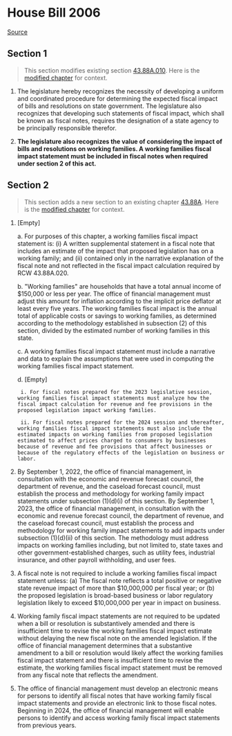 # House Bill 2006

[Source](http://lawfilesext.leg.wa.gov/biennium/2021-22/Pdf/Bills/House%20Bills/2006.pdf)
## Section 1
> This section modifies existing section [43.88A.010](/rcw/43_state_government—executive/43.088A_legislative_fiscal_notes.md). Here is the [modified chapter](rcw/43_state_government—executive/43.088A_legislative_fiscal_notes.md) for context.

1. The legislature hereby recognizes the necessity of developing a uniform and coordinated procedure for determining the expected fiscal impact of bills and resolutions on state government. The legislature also recognizes that developing such statements of fiscal impact, which shall be known as fiscal notes, requires the designation of a state agency to be principally responsible therefor.

2. **The legislature also recognizes the value of considering the impact of bills and resolutions on working families. A working families fiscal impact statement must be included in fiscal notes when required under section 2 of this act.**


## Section 2
> This section adds a new section to an existing chapter [43.88A](/rcw/43_state_government—executive/43.088A_legislative_fiscal_notes.md). Here is the [modified chapter](rcw/43_state_government—executive/43.088A_legislative_fiscal_notes.md) for context.

1. [Empty]

    a. For purposes of this chapter, a working families fiscal impact statement is: (i) A written supplemental statement in a fiscal note that includes an estimate of the impact that proposed legislation has on a working family; and (ii) contained only in the narrative explanation of the fiscal note and not reflected in the fiscal impact calculation required by RCW 43.88A.020.

    b. "Working families" are households that have a total annual income of $150,000 or less per year. The office of financial management must adjust this amount for inflation according to the implicit price deflator at least every five years. The working families fiscal impact is the annual total of applicable costs or savings to working families, as determined according to the methodology established in subsection (2) of this section, divided by the estimated number of working families in this state.

    c. A working families fiscal impact statement must include a narrative and data to explain the assumptions that were used in computing the working families fiscal impact statement.

    d. [Empty]

        i. For fiscal notes prepared for the 2023 legislative session, working families fiscal impact statements must analyze how the fiscal impact calculation for revenue and fee provisions in the proposed legislation impact working families.

        ii. For fiscal notes prepared for the 2024 session and thereafter, working families fiscal impact statements must also include the estimated impacts on working families from proposed legislation estimated to affect prices charged to consumers by businesses because of revenue and fee provisions that affect businesses or because of the regulatory effects of the legislation on business or labor.

2. By September 1, 2022, the office of financial management, in consultation with the economic and revenue forecast council, the department of revenue, and the caseload forecast council, must establish the process and methodology for working family impact statements under subsection (1)(d)(i) of this section. By September 1, 2023, the office of financial management, in consultation with the economic and revenue forecast council, the department of revenue, and the caseload forecast council, must establish the process and methodology for working family impact statements to add impacts under subsection (1)(d)(ii) of this section. The methodology must address impacts on working families including, but not limited to, state taxes and other government-established charges, such as utility fees, industrial insurance, and other payroll withholding, and user fees.

3. A fiscal note is not required to include a working families fiscal impact statement unless: (a) The fiscal note reflects a total positive or negative state revenue impact of more than $10,000,000 per fiscal year; or (b) the proposed legislation is broad-based business or labor regulatory legislation likely to exceed $10,000,000 per year in impact on business.

4. Working family fiscal impact statements are not required to be updated when a bill or resolution is substantively amended and there is insufficient time to revise the working families fiscal impact estimate without delaying the new fiscal note on the amended legislation. If the office of financial management determines that a substantive amendment to a bill or resolution would likely affect the working families fiscal impact statement and there is insufficient time to revise the estimate, the working families fiscal impact statement must be removed from any fiscal note that reflects the amendment.

5. The office of financial management must develop an electronic means for persons to identify all fiscal notes that have working family fiscal impact statements and provide an electronic link to those fiscal notes. Beginning in 2024, the office of financial management will enable persons to identify and access working family fiscal impact statements from previous years.

